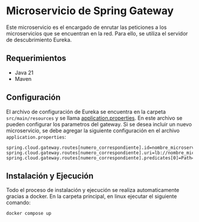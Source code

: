 # Microservicio de Spring Gateway

Este microservicio es el encargado de enrutar las peticiones a los microservicios que se encuentran en la red. Para ello, se utiliza el servidor de descubrimiento Eureka.

## Requerimientos

- Java 21
- Maven

## Configuración

El archivo de configuración de Eureka se encuentra en la carpeta `src/main/resources` y se llama [application.properties](./src/main/resources/application.properties). En este archivo se pueden configurar los parametros del gateway.
Si se desea incluir un nuevo microservicio, se debe agregar la siguiente configuración en el archivo `application.properties`:

```properties
spring.cloud.gateway.routes[numero_correspondiente].id=nombre_microservicio
spring.cloud.gateway.routes[numero_correspondiente].uri=lb://nombre_microservicio
spring.cloud.gateway.routes[numero_correspondiente].predicates[0]=Path=/nombre_microservicio/**
```


## Instalación y Ejecución

Todo el proceso de instalación y ejecución se realiza automaticamente gracias a docker. En la carpeta principal, en linux ejecutar el siguiente comando:

```bash
docker compose up
```

